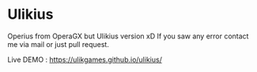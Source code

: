 # Ulikius

Operius from OperaGX but Ulikius version xD If you saw any error contact me via mail or just pull request.

Live DEMO : https://ulikgames.github.io/ulikius/
